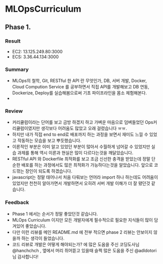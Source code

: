 # MLOpsCurriculum

## Phase 1.

### Result
- EC2: 13.125.249.80:3000
- ECS: 3.36.44.134:3000

### Summary
- MLOps의 철학, Git, RESTful 한 API 란 무엇인가, DB, 서버 개발, Docker, Cloud Compution Service 를 공부하면서 직접 API를 개발해보고 DB 연동, Dockerize, Deploy를 실습해봄으로써 기초 파이프라인을 몸소 체험해본다.
- 

### Review
- 커리큘럼이라는 단어를 보고 금방 하겠지 하고 가벼운 마음으로 덤벼들었던 Ops커리큘럼이였지만 생각보다 어려움도 많았고 오래 걸렸습니다 ㅠㅠ.
- 하지만 내가 직접 end to end로 배포까지 하는 과정을 보면서 재미도 느낄 수 있었고 작동하는 모습을 보고 뿌듯했습니다.
- 이론적인 부분은 이미 알고 있었던 부분이 많아서 수월하게 넘어갈 수 있었지만 실습 과제를 통해 역시 이론과 현실은 많이 다르다는것을 깨달았습니다.
- RESTful API 와 Dockerfile 최적화를 보고 조금 신선한 충격을 받았는데 정말 단순한 배포를 하는 과정에서도 많은 최적화가 가능하다는것을 알았습니다. 앞으로 코드깎는 장인이 되도록 하겠습니다.
- javascript는 정말 태어나서 처음 다뤄보는 언어라 import 하나 하는데도 어려움이 있었지만 천천히 알아가면서 개발하면서 오히려 서버 개발 이해가 더 잘 됐던것 같습니다.
  
### Feedback
- Phase 1 에서는 순서가 정말 좋았던것 같습니다.
- MLOps Curriculum 이지만 모든 개발자에게 필수적으로 필요한 지식들이 많이 담겨있어 좋았습니다.
- 다만 이런 리뷰를 메인 README.md 에 전부 적으면 phase 2 리뷰는 안보이지 않을까 하는 생각이 들었습니다.
- 코드 리뷰로 개발은 어떻게 해야되는가? 에 많은 도움을 주신 코딩도사님 @hanchchch , 옆에서 머리 쥐어뜯고 있을때 슬쩍 많은 도움을 주신 @adldotori 님 감사합니다!
